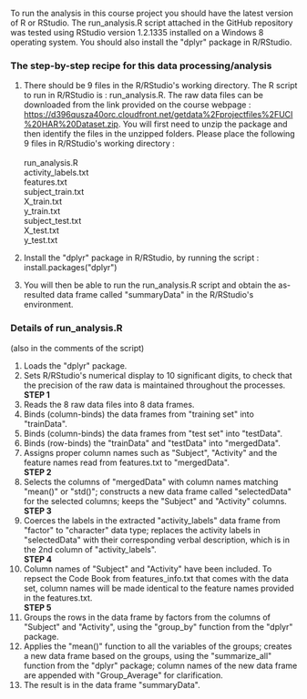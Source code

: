 To run the analysis in this course project you should have the latest version of R or RStudio. The run_analysis.R 
script attached in the GitHub repository was tested using RStudio version 1.2.1335 installed on a Windows 8 operating 
system. You should also install the "dplyr" package in R/RStudio.

### The step-by-step recipe for this data processing/analysis

1. There should be 9 files in the R/RStudio's working directory. The R script to run in R/RStudio is : run_analysis.R. The raw data files can be downloaded from the link provided on the course webpage : https://d396qusza40orc.cloudfront.net/getdata%2Fprojectfiles%2FUCI%20HAR%20Dataset.zip. You will first need to unzip 
the package and then identify the files in the unzipped folders. Please place the following 9 files in R/RStudio's 
working directory :<br/><br/>
run_analysis.R<br/>
activity_labels.txt<br/>
features.txt<br/>
subject_train.txt<br/>
X_train.txt<br/>
y_train.txt<br/>
subject_test.txt<br/>
X_test.txt<br/>
y_test.txt<br/>

2. Install the "dplyr" package in R/RStudio, by running the script : install.packages("dplyr")

3. You will then be able to run the run_analysis.R script and obtain the as-resulted data frame called "summaryData" in the R/RStudio's environment. 


### Details of run_analysis.R<br/>
(also in the comments of the script)

1. Loads the "dplyr" package.
2. Sets R/RStudio's numerical display to 10 significant digits, to check that the precision of the raw data is maintained throughout the processes.<br/>
**STEP 1**
3. Reads the 8 raw data files into 8 data frames.
4. Binds (column-binds) the data frames from "training set" into "trainData".
5. Binds (column-binds) the data frames from "test set" into "testData".
6. Binds (row-binds) the "trainData" and "testData" into "mergedData".
7. Assigns proper column names such as "Subject", "Activity" and the feature names read from features.txt to "mergedData".<br/>
**STEP 2**
8. Selects the columns of "mergedData" with column names matching "mean()" or "std()"; constructs a new data frame called "selectedData" for the selected columns; keeps the "Subject" and "Activity" columns.<br/>
**STEP 3**
9. Coerces the labels in the extracted "activity_labels" data frame from "factor" to "character" data type; replaces the activity labels in "selectedData" with their corresponding verbal description, which is in the 2nd column of "activity_labels".<br/>
**STEP 4**
10. Column names of "Subject" and "Activity" have been included. To repsect the Code Book from features_info.txt that comes with the data set, column names will be made identical to the feature names provided in the features.txt.<br/>
**STEP 5**
11. Groups the rows in the data frame by factors from the columns of "Subject" and "Activity", using the "group_by" function from the "dplyr" package.
12. Applies the "mean()" function to all the variables of the groups; creates a new data frame based on the groups, using the "summarize_all" function from the "dplyr" package; column names of the new data frame are appended with "Group_Average" for clarification.
13. The result is in the data frame "summaryData".
